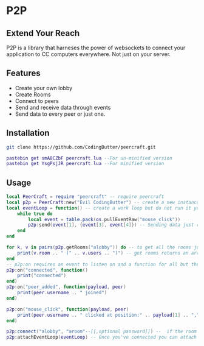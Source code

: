 # P2P
## Extend Your Reach
P2P is a library that harneses the power of websockets to connect your application to CC computers everywhere. Not just on your server. 

## Features

- Create your own lobby 
- Create Rooms
- Connect to peers
- Send and receive data through events
- Send data to every peer or just one.

## Installation


```sh
git clone https://github.com/CodingButter/peercraft.git
```
```lua
pastebin get smA8CZbF peercraft.lua --For un-minified version
pastebin get YsgPsjJR peercraft.lua --For minified version
```


## Usage
```lua
local PeerCraft = require "peercraft" -- require peercraft
local p2p = PeerCraft:new("Evil CodingButter") -- create a new instance passing an optional username defaults to the computer label
local eventLoop = function() -- create a work loop but do not run it yet
    while true do
        local event = table.pack(os.pullEventRaw("mouse_click"))
        p2p:send(event[1], {event[3], event[4]}) -- Sending data just requires a event for the other computers to listen for and a payload to send them
    end
end

for k, v in pairs(p2p.getRooms("alobby")) do -- to get all the rooms just pass in the lobby name 
    print(v.room .. " (" .. v.users .. ")") -- get rooms returns an array of rooms with room>roomname users>number of current peers in the room and public> a boolean whether a password is required
end
-- p2p:on requires an event to listen on and a function for all but the connect event you will receive a payload and the peer information of who sent the event
p2p:on("connected", function()
    print("connected")
end)
p2p:on("peer_added", function(payload, peer)
    print(peer.username .. " joined")
end)

p2p:on("mouse_click", function(payload, peer)
    print(peer.username .. " clicked at position:" .. payload[1] .. "," .. payload[2])
end)

p2p:connect("alobby", "aroom"--[[,optional password]]) --  if the room doesn't exist this command will create it and add you to the peer list of that room
p2p:attachEventLoop(eventLoop) -- Once you've connected you can attach your event loop and start handling your logic how you please
```

